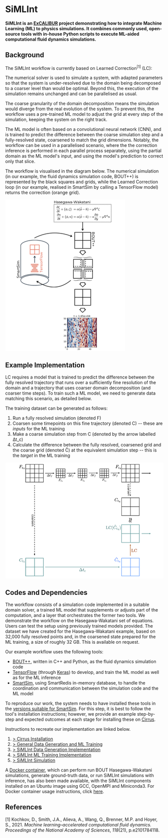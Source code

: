 # SiMLInt

**SiMLInt is an [ExCALIBUR](https://excalibur.ac.uk/) project demonstrating how to integrate Machine Learning (ML) to physics simulations. It combines commonly used, open-source tools with in-house Python scripts to execute ML-aided computational fluid dynamics simulations.**

## Background

The SiMLInt workflow is currently based on Learned Correction<sup>\[1\]</sup> (LC):

The numerical solver is used to simulate a system, with adapted parameters so that the system is under-resolved due to the domain being decomposed to a coarser level than would be optimal. Beyond this, the execution of the simulation remains unchanged and can be parallelised as usual.

The coarse granularity of the domain decomposition means the simulation would diverge from the real evolution of the system. To prevent this, the workflow uses a pre-trained ML model to adjust the grid at every step of the simulation, keeping the system on the right track.

The ML model is often based on a convolutional neural network (CNN), and is trained to predict the difference between the coarse simulation step and a fully-resolved state, coarsened to match the grid dimensions. Notably, the workflow can be used in a parallelised scenario, where the the correction inference is performed in each parallel process separately, using the partial domain as the ML model's input, and using the model's prediction to correct only that slice.

The workflow is visualised in the diagram below. The numerical simulation (in our example, the fluid dynamics simulation code, BOUT++) is represented by the black squares and grids, while the Learned Correction loop (in our example, realised in SmartSim by calling a TensorFlow model) returns the correction (orange grid).

![SiMLInt workflow](./assets/SiMLInt_workflow.png)

## Example Implementation

LC requires a model that is trained to predict the difference between the fully resolved trajectory that runs over a sufficiently fine resolution of the domain and a trajectory that uses coarser domain decomposition (and coarser time steps). To train such a ML model, we need to generate data matching this scenario, as detailed below.

The training dataset can be generated as follows:

1. Run a fully resolved simulation (denoted F)
2. Coarsen some timepoints on this fine trajectory (denoted C) -- these are *inputs* for the ML training
3. Make a coarse simulation step from C (denoted by the arrow labelled ∆t_c)
4. Calculate the difference between the fully resolved, coarsened grid and the coarse grid (denoted Ĉ) at the equivalent simulation step -- this is the *target* in the ML training

![Data Generation](./assets/data_generation_schema.png)

## Codes and Dependencies

The workflow consists of a simulation code implemented in a suitable domain solver, a trained ML model that supplements or adjusts part of the computation, and a layer that orchestrates the former two tools. We demonstrate the workflow on the Hasegawa-Wakatani set of equations. Users can test the setup using previously trained models provided. The dataset we have created for the Hasegawa-Wakatani example, based on 32,000 fully resolved points and, in the coarsened state prepared for the ML training, a size of roughly 32 GB. This is available on request.

Our example workflow uses the following tools:

* [BOUT++](https://boutproject.github.io), written in C++ and Python, as the fluid dynamics simulation code
* [TensorFlow](https://www.tensorflow.org/) (through [Keras](https://keras.io)) to develop, and train the ML model as well as for the ML inference
* [SmartSim](https://github.com/CrayLabs/SmartSim), using SmartRedis in-memory database, to handle the coordination and communication between the simulation code and the ML model

To reproduce our work, the system needs to have installed these tools in the [versions suitable for SmartSim](https://www.craylabs.org/docs/installation_instructions/basic.html#supported-versions).
For this step, it is best to follow the tool's installation instructions; however, we provide an example step-by-step and expected outcomes at each stage for installing these on [Cirrus](https://www.cirrus.ac.uk).

Instructions to recreate our implementation are linked below.

1. [> Cirrus Installation](./example-installation.md)
2. [> General Data Generation and ML Training](./ML_training.md)
3. [> SiMLInt Data Generation Implementation](./data-generation.md)
4. [> SiMLInt ML Training Implementation](./training_implementation.md)
5. [> SiMLInt Simulation](./inference.md)

A [Docker container](https://github.com/orgs/EPCCed/packages/container/package/simlint), which can perform run BOUT Hasegawa-Wakatani simulations, generate ground-truth data, or run SiMLInt simulations with inference, has also been made available, with the SiMLInt components installed on an Ubuntu image using GCC, OpenMPI and Miniconda3. For Docker container usage instructions, click [here](docker-image.md).

## References

[1] Kochkov, D., Smith, J.A., Alieva, A., Wang, Q., Brenner, M.P. and Hoyer, S., 2021. _Machine learning–accelerated computational fluid dynamics._ _Proceedings of the National Academy of Sciences_, _118_(21), p.e2101784118.
